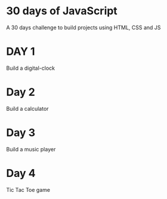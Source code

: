 # 30 days of JavaScript
A 30 days challenge to build projects using HTML, CSS and JS

# DAY 1
Build a digital-clock 

# Day 2
Build a calculator

# Day 3
Build a music player

# Day 4
Tic Tac Toe game

